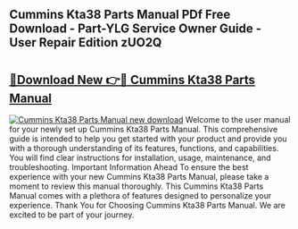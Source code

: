 ## Cummins Kta38 Parts Manual PDf Free Download - Part-YLG Service Owner Guide - User Repair Edition zUO2Q

# <h2><a href="http://bc37017.oget.top/?id=Cummins+Kta38+Parts+Manual">🔗Download New 👉🔴 Cummins Kta38 Parts Manual</a></h2>

[![Cummins Kta38 Parts Manual new download](https://i.imgur.com/5g1atiW.png)](http://bc37017.oget.top/?id=Cummins+Kta38+Parts+Manual)
Welcome to the user manual for your newly set up Cummins Kta38 Parts Manual. This comprehensive guide is intended to help you get started with your product and provide you with a thorough understanding of its features, functions, and capabilities. You will find clear instructions for installation, usage, maintenance, and troubleshooting. Important Information Ahead To ensure the best experience with your new Cummins Kta38 Parts Manual, please take a moment to review this manual thoroughly. This Cummins Kta38 Parts Manual comes with a plethora of features designed to personalize your experience. Thank You for Choosing Cummins Kta38 Parts Manual. We are excited to be part of your journey.
